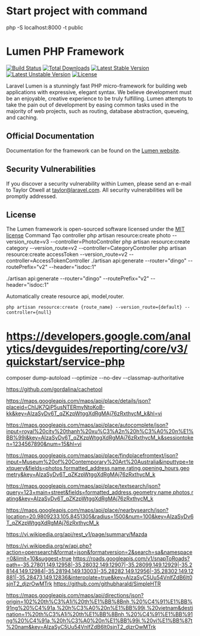 # Start project with command

php -S localhost:8000 -t public

# Lumen PHP Framework

[![Build Status](https://travis-ci.org/laravel/lumen-framework.svg)](https://travis-ci.org/laravel/lumen-framework)
[![Total Downloads](https://poser.pugx.org/laravel/lumen-framework/d/total.svg)](https://packagist.org/packages/laravel/lumen-framework)
[![Latest Stable Version](https://poser.pugx.org/laravel/lumen-framework/v/stable.svg)](https://packagist.org/packages/laravel/lumen-framework)
[![Latest Unstable Version](https://poser.pugx.org/laravel/lumen-framework/v/unstable.svg)](https://packagist.org/packages/laravel/lumen-framework)
[![License](https://poser.pugx.org/laravel/lumen-framework/license.svg)](https://packagist.org/packages/laravel/lumen-framework)

Laravel Lumen is a stunningly fast PHP micro-framework for building web applications with expressive, elegant syntax. We believe development must be an enjoyable, creative experience to be truly fulfilling. Lumen attempts to take the pain out of development by easing common tasks used in the majority of web projects, such as routing, database abstraction, queueing, and caching.

## Official Documentation

Documentation for the framework can be found on the [Lumen website](http://lumen.laravel.com/docs).

## Security Vulnerabilities

If you discover a security vulnerability within Lumen, please send an e-mail to Taylor Otwell at taylor@laravel.com. All security vulnerabilities will be promptly addressed.

## License

The Lumen framework is open-sourced software licensed under the [MIT license](http://opensource.org/licenses/MIT)
Command
Tạo controller
php artisan resource:create photo --version_route=v3 --controller=PhotoController
php artisan resource:create category --version_route=v2 --controller=CategoryController
php artisan resource:create accessToken --version_route=v2 --controller=AccessTokenController
./artisan api:generate --router="dingo" --routePrefix="v2" --header="isdoc:1"

./artisan api:generate --router="dingo" --routePrefix="v2" --header="isdoc:1"

Automatically create resource api, model,router.


`php artisan resource:create {route_name} --version_route={default} --controller={null}`


https://developers.google.com/analytics/devguides/reporting/core/v3/quickstart/service-php
=======
composer dump-autoload --optimize --no-dev --classmap-authoritative


https://github.com/gordalina/cachetool

https://maps.googleapis.com/maps/api/place/details/json?placeid=ChIJK7QjP5usNTERmyNtoKoB-kk&key=AIzaSyDv6T_qZKzpWtggXdRgMAj76zRxthycM_k&hl=vi

https://maps.googleapis.com/maps/api/place/autocomplete/json?input=royal%20city%20thanh%20xu%C3%A2n%20h%C3%A0%20n%E1%BB%99i&key=AIzaSyDv6T_qZKzpWtggXdRgMAj76zRxthycM_k&sessiontoken=1234567890&num=15&hl=vi

https://maps.googleapis.com/maps/api/place/findplacefromtext/json?input=Museum%20of%20Contemporary%20Art%20Australia&inputtype=textquery&fields=photos,formatted_address,name,rating,opening_hours,geometry&key=AIzaSyDv6T_qZKzpWtggXdRgMAj76zRxthycM_k

https://maps.googleapis.com/maps/api/place/textsearch/json?query=123+main+street&fields=formatted_address,geometry,name,photos,rating&key=AIzaSyDv6T_qZKzpWtggXdRgMAj76zRxthycM_k

https://maps.googleapis.com/maps/api/place/nearbysearch/json?location=20.9809233,105.8451305&radius=1500&num=100&key=AIzaSyDv6T_qZKzpWtggXdRgMAj76zRxthycM_k

https://vi.wikipedia.org/api/rest_v1/page/summary/Mazda

https://vi.wikipedia.org/w/api.php?action=opensearch&format=json&formatversion=2&search=sa&namespace=0&limit=10&suggest=true
https://roads.googleapis.com/v1/snapToRoads?path=-35.27801,149.12958|-35.28032,149.12907|-35.28099,149.12929|-35.28144,149.12984|-35.28194,149.13003|-35.28282,149.12956|-35.28302,149.12881|-35.28473,149.12836&interpolate=true&key=AIzaSyC5Uu54VnlfZdB6lt0sjnT2_djzrOwMTrk
https://github.com/githubharald/SimpleHTR

https://maps.googleapis.com/maps/api/directions/json?origin=102%20th%C3%A1i%20th%E1%BB%8Bnh,%20%C4%91%E1%BB%91ng%20%C4%91a,%20h%C3%A0%20n%E1%BB%99i,%20vietnam&destination=1%20th%C3%A1i%20th%E1%BB%8Bnh,%20%C4%91%E1%BB%91ng%20%C4%91a,%20h%C3%A0%20n%E1%BB%99i,%20vi%E1%BB%87t%20nam&key=AIzaSyC5Uu54VnlfZdB6lt0sjnT2_djzrOwMTrk
